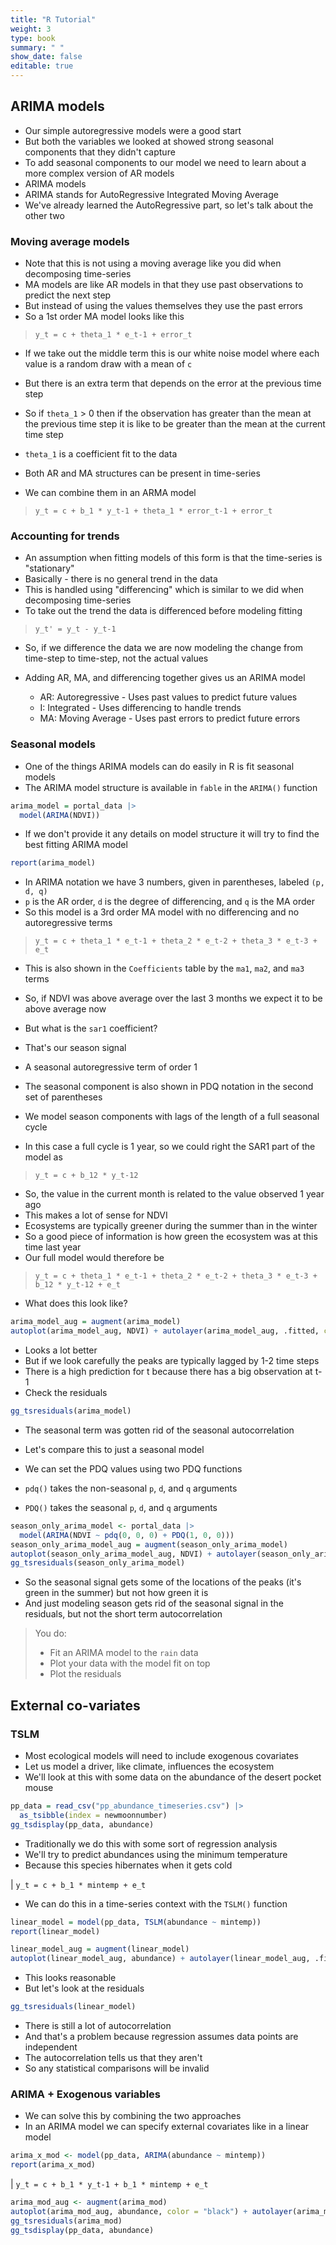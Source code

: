 ```yaml
---
title: "R Tutorial"
weight: 3
type: book
summary: " "
show_date: false
editable: true
---
```


## ARIMA models

* Our simple autoregressive models were a good start
* But both the variables we looked at showed strong seasonal components that they didn't capture
* To add seasonal components to our model we need to learn about a more complex version of AR models
* ARIMA models
* ARIMA stands for AutoRegressive Integrated Moving Average
* We've already learned the AutoRegressive part, so let's talk about the other two

### Moving average models

*  Note that this is not using a moving average like you did when decomposing time-series
*  MA models are like AR models in that they use past observations to predict the next step
*  But instead of using the values themselves they use the past errors
*  So a 1st order MA model looks like this 

> `y_t = c + theta_1 * e_t-1 + error_t`

* If we take out the middle term this is our white noise model where each value is a random draw with a mean of `c`
* But there is an extra term that depends on the error at the previous time step
* So if `theta_1` > 0 then if the observation has greater than the mean at the previous time step it is like to be greater than the mean at the current time step
* `theta_1` is a coefficient fit to the data

* Both AR and MA structures can be present in time-series
* We can combine them in an ARMA model

> `y_t = c + b_1 * y_t-1 + theta_1 * error_t-1 + error_t`

### Accounting for trends

* An assumption when fitting models of this form is that the time-series is "stationary"
* Basically - there is no general trend in the data
* This is handled using "differencing" which is similar to we did when decomposing time-series
* To take out the trend the data is differenced before modeling fitting

> `y_t' = y_t - y_t-1`

* So, if we difference the data we are now modeling the change from time-step to time-step, not the actual values

* Adding AR, MA, and differencing together gives us an ARIMA model
  * AR: Autoregressive - Uses past values to predict future values
  * I: Integrated - Uses differencing to handle trends
  * MA: Moving Average - Uses past errors to predict future errors

### Seasonal models

* One of the things ARIMA models can do easily in R is fit seasonal models
* The ARIMA model structure is available in `fable` in the `ARIMA()` function

```r
arima_model = portal_data |>
  model(ARIMA(NDVI))
```

* If we don't provide it any details on model structure it will try to find the best fitting ARIMA model

```r
report(arima_model)
```

* In ARIMA notation we have 3 numbers, given in parentheses, labeled `(p, d, q)`
* `p` is the AR order, `d` is the degree of differencing, and `q` is the MA order
* So this model is a 3rd order MA model with no differencing and no autoregressive terms

> `y_t = c + theta_1 * e_t-1 + theta_2 * e_t-2 + theta_3 * e_t-3 + e_t`

* This is also shown in the `Coefficients` table by the `ma1`, `ma2`, and `ma3` terms
* So, if NDVI was above average over the last 3 months we expect it to be above average now

* But what is the `sar1` coefficient?
* That's our season signal
* A seasonal autoregressive term of order 1
* The seasonal component is also shown in PDQ notation in the second set of parentheses
* We model season components with lags of the length of a full seasonal cycle
* In this case a full cycle is 1 year, so we could right the SAR1 part of the model as

> `y_t = c + b_12 * y_t-12`

* So, the value in the current month is related to the value observed 1 year ago
* This makes a lot of sense for NDVI
* Ecosystems are typically greener during the summer than in the winter
* So a good piece of information is how green the ecosystem was at this time last year
* Our full model would therefore be

> `y_t = c + theta_1 * e_t-1 + theta_2 * e_t-2 + theta_3 * e_t-3 + b_12 * y_t-12 + e_t`

* What does this look like?

```r
arima_model_aug = augment(arima_model)
autoplot(arima_model_aug, NDVI) + autolayer(arima_model_aug, .fitted, color = "orange")
```

* Looks a lot better
* But if we look carefully the peaks are typically lagged by 1-2 time steps
* There is a high prediction for t because there has a big observation at t-1
* Check the residuals

```r
gg_tsresiduals(arima_model)
```

* The seasonal term was gotten rid of the seasonal autocorrelation

* Let's compare this to just a seasonal model
* We can set the PDQ values using two PDQ functions
* `pdq()` takes the non-seasonal `p`, `d`, and `q` arguments
* `PDQ()` takes the seasonal `p`, `d`, and `q` arguments

```r
season_only_arima_model <- portal_data |>
  model(ARIMA(NDVI ~ pdq(0, 0, 0) + PDQ(1, 0, 0)))
season_only_arima_model_aug = augment(season_only_arima_model)
autoplot(season_only_arima_model_aug, NDVI) + autolayer(season_only_arima_model_aug, .fitted, color = "orange")
gg_tsresiduals(season_only_arima_model)
```

* So the seasonal signal gets some of the locations of the peaks (it's green in the summer) but not how green it is
* And just modeling season gets rid of the seasonal signal in the residuals, but not the short term autocorrelation

> You do:
> * Fit an ARIMA model to the `rain` data
> * Plot your data with the model fit on top
> * Plot the residuals

## External co-variates

### TSLM

* Most ecological models will need to include exogenous covariates
* Let us model a driver, like climate, influences the ecosystem
* We'll look at this with some data on the abundance of the desert pocket mouse

```r
pp_data = read_csv("pp_abundance_timeseries.csv") |>
  as_tsibble(index = newmoonnumber)
gg_tsdisplay(pp_data, abundance)
```

* Traditionally we do this with some sort of regression analysis
* We'll try to predict abundances using the minimum temperature
* Because this species hibernates when it gets cold

| `y_t = c + b_1 * mintemp + e_t`

* We can do this in a time-series context with the `TSLM()` function

```r
linear_model = model(pp_data, TSLM(abundance ~ mintemp))
report(linear_model)
```

```r
linear_model_aug = augment(linear_model)
autoplot(linear_model_aug, abundance) + autolayer(linear_model_aug, .fitted, color = "orange")
```

* This looks reasonable
* But let's look at the residuals

```r
gg_tsresiduals(linear_model)
```

* There is still a lot of autocorrelation
* And that's a problem because regression assumes data points are independent
* The autocorrelation tells us that they aren't
* So any statistical comparisons will be invalid

### ARIMA + Exogenous variables

* We can solve this by combining the two approaches
* In an ARIMA model we can specify external covariates like in a linear model

```r
arima_x_mod <- model(pp_data, ARIMA(abundance ~ mintemp))
report(arima_x_mod)
```

| `y_t = c + b_1 * y_t-1 + b_1 * mintemp + e_t`

```r
arima_mod_aug <- augment(arima_mod)
autoplot(arima_mod_aug, abundance, color = "black") + autolayer(arima_mod_aug, .fitted)
gg_tsresiduals(arima_mod)
gg_tsdisplay(pp_data, abundance)
```